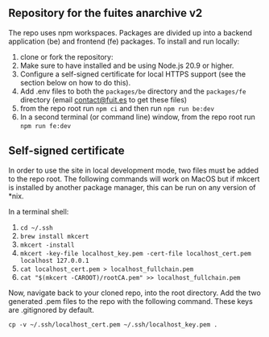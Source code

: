 ## Repository for the fuites anarchive v2

The repo uses npm workspaces. Packages are divided up into a backend application (be) and frontend (fe) packages. To install and run locally:

1. clone or fork the repository:
2. Make sure to have installed and be using Node.js 20.9 or higher.
3. Configure a self-signed certificate for local HTTPS support (see the section below on how to do this).
4. Add .env files to both the `packages/be` directory and the `packages/fe` directory (email contact@fuit.es to get these files)
5. from the repo root run `npm ci` and then run `npm run be:dev`
6. In a second terminal (or command line) window, from the repo root run `npm run fe:dev`


## Self-signed certificate

In order to use the site in local development mode, two files must be added to the repo root. 
The following commands will work on MacOS but if mkcert is installed by another package manager, this can be run on any version of *nix.

In a terminal shell:
1. `cd ~/.ssh`
2. `brew install mkcert`
3. `mkcert -install`
4. `mkcert -key-file localhost_key.pem -cert-file localhost_cert.pem localhost 127.0.0.1`
5. `cat localhost_cert.pem > localhost_fullchain.pem`
6. `cat "$(mkcert -CAROOT)/rootCA.pem" >> localhost_fullchain.pem`

Now, navigate back to your cloned repo, into the root directory. Add the two generated .pem files to the repo with the following command. These keys are .gitignored by default.

`cp -v ~/.ssh/localhost_cert.pem ~/.ssh/localhost_key.pem .`
